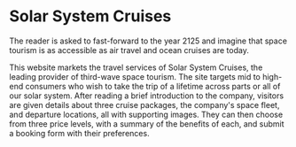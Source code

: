 # Solar System Cruises

The reader is asked to fast-forward to the year 2125 and imagine that space tourism is as accessible as air travel and ocean cruises are today.

This website markets the travel services of Solar System Cruises, the leading provider of third-wave space tourism. The site targets mid to high-end consumers who wish to take the trip of a lifetime across parts or all of our solar system. After reading a brief introduction to the company, visitors are given details about three cruise packages, the company's space fleet, and departure locations, all with supporting images. They can then choose from three price levels, with a summary of the benefits of each, and submit a booking form with their preferences.
